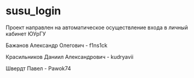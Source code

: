 # susu_login


Проект направлен на автоматическое осуществление входа в личный кабинет ЮУрГУ

Бажанов Александр Олегович - f1ns1ck 

Красильников Даниил Александрович - kudryavii 

Швердт Павел - Pawok74
